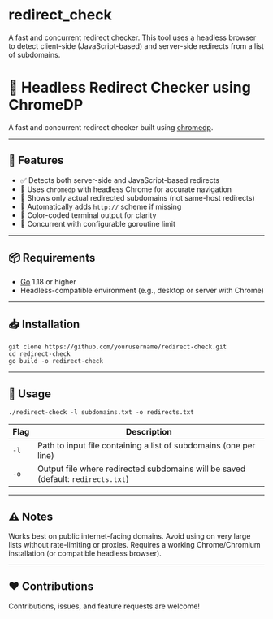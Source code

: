 # redirect_check
A fast and concurrent redirect checker. This tool uses a headless browser to detect client-side (JavaScript-based) and server-side redirects from a list of subdomains.

# 🚦 Headless Redirect Checker using ChromeDP

A fast and concurrent redirect checker built using [chromedp](https://github.com/chromedp/chromedp).

---

## 🔧 Features

- ✅ Detects both server-side and JavaScript-based redirects
- 🚀 Uses `chromedp` with headless Chrome for accurate navigation
- 🔁 Shows only actual redirected subdomains (not same-host redirects)
- 🧠 Automatically adds `http://` scheme if missing
- 🌈 Color-coded terminal output for clarity
- 🧵 Concurrent with configurable goroutine limit


---

## 📦 Requirements

- [Go](https://golang.org/doc/install) 1.18 or higher
- Headless-compatible environment (e.g., desktop or server with Chrome)

---

## 📥 Installation

    git clone https://github.com/yourusername/redirect-check.git
    cd redirect-check
    go build -o redirect-check


---

## 🚀 Usage

    ./redirect-check -l subdomains.txt -o redirects.txt
    
    


| Flag | Description                                                                      |
| ---- | -------------------------------------------------------------------------------- |
| `-l` | Path to input file containing a list of subdomains (one per line)                |
| `-o` | Output file where redirected subdomains will be saved (default: `redirects.txt`) |


---

## ⚠️ Notes

Works best on public internet-facing domains.
Avoid using on very large lists without rate-limiting or proxies.
Requires a working Chrome/Chromium installation (or compatible headless browser).


---

## ❤️ Contributions
Contributions, issues, and feature requests are welcome!
